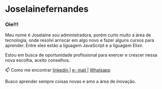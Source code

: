 # Joselainefernandes

### Oie!!!

Meu nome é Joselaine sou administradora, porém curto muito a área de tecnologia, onde resolvi arriscar em algo novo e fazer alguns cursos para aprender. Entre eles estão a liguagem JavaScript e a liguagem Elixir.

Estou em busca de oportunidade profissional para exercer e crescer nessa nova escolha, aceito conselhos.

📫 Como me encontrar [ linkedin ](www.linkedin.com/in/joselaine-fernandes-789862195) | [ e- mail ](mailto:joselaine_95@hotmail.com) | [ Whatsapp ](https://api.whatsapp.com/send?phone=5553984427414)

Busco aprender sempre  coisas novas e amo a área de inovação.
